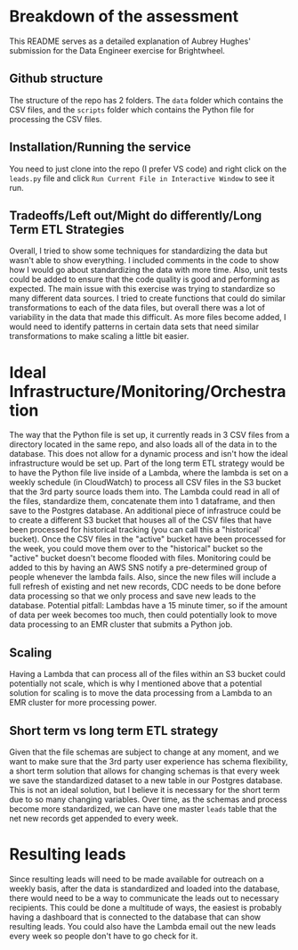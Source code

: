 # Breakdown of the assessment
This README serves as a detailed explanation of Aubrey Hughes' submission for the Data Engineer exercise for Brightwheel.

## Github structure
The structure of the repo has 2 folders. The `data` folder which contains the CSV files, and the `scripts` folder which contains the Python file for processing the CSV files.

## Installation/Running the service
You need to just clone into the repo (I prefer VS code) and right click on the `leads.py` file and click `Run Current File in Interactive Window` to see it run.

## Tradeoffs/Left out/Might do differently/Long Term ETL Strategies
Overall, I tried to show some techniques for standardizing the data but wasn't able to show everything. I included comments in the code to show how I would go about standardizing the data with more time. Also, unit tests could be added to ensure that the code quality is good and performing as expected. The main issue with this exercise was trying to standardize so many different data sources. I tried to create functions that could do similar transformations to each of the data files, but overall there was a lot of variability in the data that made this difficult. As more files become added, I would need to identify patterns in certain data sets that need similar transformations to make scaling a little bit easier.

# Ideal Infrastructure/Monitoring/Orchestration
The way that the Python file is set up, it currently reads in 3 CSV files from a directory located in the same repo, and also loads all of the data in to the database. This does not allow for a dynamic process and isn't how the ideal infrastructure would be set up. Part of the long term ETL strategy would be to have the Python file live inside of a Lambda, where the lambda is set on a weekly schedule (in CloudWatch) to process all CSV files in the S3 bucket that the 3rd party source loads them into. The Lambda could read in all of the files, standardize them, concatenate them into 1 dataframe, and then save to the Postgres database. An additional piece of infrastruce could be to create a different S3 bucket that houses all of the CSV files that have been processed for historical tracking (you can call this a "historical' bucket). Once the CSV files in the "active" bucket have been processed for the week, you could move them over to the "historical" bucket so the "active" bucket doesn't become flooded with files. Monitoring could be added to this by having an AWS SNS notify a pre-determined group of people whenever the lambda fails.
Also, since the new files will include a full refresh of existing and net new records, CDC needs to be done before data processing so that we only process and save new leads to the database.
Potential pitfall: Lambdas have a 15 minute timer, so if the amount of data per week becomes too much, then could potentially look to move data processing to an EMR cluster that submits a Python job.

## Scaling
Having a Lambda that can process all of the files within an S3 bucket could potentially not scale, which is why I mentioned above that a potential solution for scaling is to move the data processing from a Lambda to an EMR cluster for more processing power.

## Short term vs long term ETL strategy
Given that the file schemas are subject to change at any moment, and we want to make sure that the 3rd party user experience has schema flexibility, a short term solution that allows for changing schemas is that every week we save the standardized dataset to a new table in our Postgres database. This is not an ideal solution, but I believe it is necessary for the short term due to so many changing variables. Over time, as the schemas and process become more standardized, we can have one master `leads` table that the net new records get appended to every week.

# Resulting leads
Since resulting leads will need to be made available for outreach on a weekly basis, after the data is standardized and loaded into the database, there would need to be a way to communicate the leads out to necessary recipients. This could be done a multitude of ways, the easiest is probably having a dashboard that is connected to the database that can show resulting leads. You could also have the Lambda email out the new leads every week so people don't have to go check for it.
